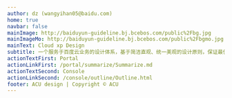 ```yaml
---
author: dz (wangyihan05@baidu.com)
home: true
navbar: false
mainImage: http://baiduyun-guideline.bj.bcebos.com/public%2Fbg.jpg
mainImageMo: http://baiduyun-guideline.bj.bcebos.com/public%2Fbgmo.jpg
mainText: Cloud xp Design
subtitle: 一个服务于百度云业务的设计体系，基于简洁直观、统一美观的设计原则，保证最佳设计实践的复用，致力于更好的用户体验
actionTextFirst: Portal
actionLinkFirst: /portal/summarize/Summarize.md
actionTextSecond: Console
actionLinkSecond: /console/outline/Outline.html
footer: ACU design | Copyright © ACU
---
```

